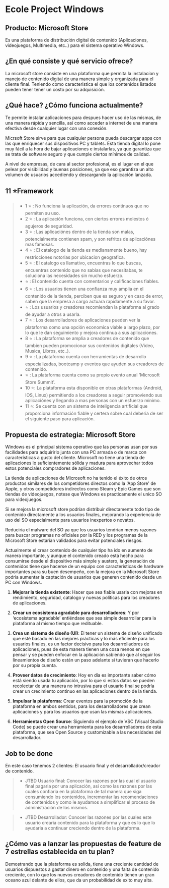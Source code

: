 # Ecole Project Windows

## Producto: Microsoft Store

Es una plataforma de distribución digital de contenido (Aplicaciones, videojuegos, Multimedia, etc..) para el sistema operativo Windows.

## ¿En qué consiste y qué servicio ofrece?

La microsoft store consiste en una plataforma que permita la instalacíon y manejo de contenido digital de una manera simple y organizada para el cliente final. Teniendo como caracteristica el que los contenidos listados pueden tener tener un costo por su adquisición.

## ¿Qué hace? ¿Cómo funciona actualmente?

Te permite instalar aplicaciones para despues hacer uso de las mismas, de una manera rápida y sencilla, así como acceder a internet de una manera efectiva desde cualquier lugar con una conexión.

Micrsoft Store sirve para que cualquier persona pueda descargar apps con las que enriquecer sus dispositivos PC y tablets. Esta tienda digital lo pone muy fácil a la hora de bajar aplicaciones e instalarlas, ya que garantiza que se trata de software seguro y que cumple ciertos mínimos de calidad.

A nivel de empresas, de cara al sector profesional, es el lugar en el que pelear por visibilidad y buenas posiciones, ya que eso garantiza un alto volumen de usuarios accediendo y descargando la aplicación lanzada.

## 11 ⭐Framework

> - 1 ⭐ : No funciona la aplicación, da errores continuos que no permiten su uso.
> - 2 ⭐ : La aplicación funciona, con ciertos errores molestos ó agujeros de seguridad. 
> - 3 ⭐ : Las aplicaciónes dentro de la tienda son malas, potencialmente contienen spam, y son refritos de aplicaciónes mas famosas.
> - 4 ⭐ : El catalogo de la tienda es medianamente bueno, hay restricciones notorias por ubicacion geografica.
> - 5 ⭐ : El catalogo es llamativo, encuentras lo que buscas, encuentras contenido que no sabias que necesitabas, te soluciona las necesidades sin mucho esfuerzo.
> -   ⭐ : El contenido cuenta con comentarios y calificaciones fiables.
> - 6 ⭐ : Los usuarios tienen una confianza muy amplia en el contenido de la tienda, perciben que es seguro y en caso de error, saben que la empresa a cargo actuara rapidamente a su favor.
> -   ⭐ : Los usuarios y creadores recomiendan la plataforma al grado de ayudar a otros a usarla.
> - 7 ⭐ : Los desarrolladores de aplicaciones pueden ver la plataforma como una opción economica viable a largo plazo, por lo que le dan seguimiento y mejora continua a sus aplicaciones.
> - 8 ⭐ : La plataforma se amplia a creadores de contenido que tambien pueden promocionar sus contenidos digitales (Video, Musica, Libros, etc..).
> - 9 ⭐ : La plataforma cuenta con herramientas de desarrollo especializadas, bootcamp y eventos que ayuden sus creadores de contenido.
> -   ⭐ : La plataforma cuenta como su propio evento anual 'Microsoft Store Summit'. 
> - 10 ⭐: La plataforma esta disponible en otras plataformas (Android, IOS, Linux) permitiendo a los creadores a seguir promoviendo sus aplicaciónes y llegando a mas personas con un esfuerzo minimo.
> - 11 ⭐: Se cuenta con un sistema de inteligencia artificial que proporciona información fiable y certera sobre cual deberia de ser el siguiente paso para aplicación.

## Propuesta de estrategia: Microsoft Store

Windows es el principal sistema operativo que las personas usan por sus facilidades para adquirirlo junta con una PC armada o de marca con características a gusto del cliente.
Microsoft no tiene una tienda de aplicaciones lo suficientemente sólida y madura para aprovechar todos estos potenciales compradores de aplicaciones.

La tienda de aplicaciones de Microsoft no ha tenido el éxito de otros productos similares de los competidores directos como la 'App Store' de Apple, y otros competidores indirectos como Steam y Epic Games que son tiendas de videojuegos, notese que Windows es practicamente el unico SO para videojuegos.

Si se mejora la microsoft store podrían distribuir directamente todo tipo de contenido directamente a los usuarios finales, mejorando la experiencia de uso del SO especialmente para usuarios inexpertos o novatos.

Reduciría el malware del SO ya que los usuarios tendrían menos razones para buscar programas no oficiales por la RED y los programas de la Microsoft Store estarían validados para evitar potenciales riesgos.

Actualmente el crear contenido de cualquier tipo ha ido en aumento de manera importante, y aunque el contenido creado está hecho para consumirse desde el dispositivo más simple y austero, la generación de contenidos tiene que hacerse de un equipo con características de hardware importantes para su buen desempeño, con la mejora en la Microsoft Store podría aumentar la captación de usuarios que generen contenido desde un PC con Windows.

1.	**Mejorar la tienda existente**: Hacer que sea fiable usarla con mejoras en rendimiento, seguridad, catalogo y nuevas políticas para los creadores de aplicaciones.

2.	**Crear un ecosistema agradable para desarrolladores**: Y por ‘ecosistema agradable’ entiéndase que sea simple desarrollar para la plataforma al mismo tiempo que redituable. 

3.	**Crea un sistema de diseño (UI)**: El tener un sistema de diseño unificado que esté basado en las mejores prácticas y lo más eficiente para los usuarios finales, es un factor decisivo para los desarrolladores de aplicaciones, pues de esta manera tienen una cosa menos en que pensar y se pueden enfocar en la aplicación sabiendo que al seguir los lineamientos de diseño están un paso adelante si tuvieran que hacerlo por su propia cuenta.

4.	**Proveer datos de crecimiento**: Hoy en día es importante saber cómo está siendo usada tu aplicación, por lo que si estos datos se pueden recolectar de una manera no intrusiva para el usuario final se podría crear un crecimiento continuo en las aplicaciones dentro de la tienda.

5.	**Impulsar la plataforma**: Crear eventos para la promoción de la plataforma en ambos sentidos, para los desarrolladores que crean aplicaciones y para los usuarios que usan las mismas aplicaciones.

6.	**Herramientas Open Source**: Siguiendo el ejemplo de VSC (Visual Studio Code) se puede crear una herramienta para los desarrolladores de esta plataforma, que sea Open Source y customizable a las necesidades del desarrollador.

## Job to be done

En este caso tenemos 2 clientes: El usuario final y el desarrollador/creador de contenido.

> - JTBD Usuario final: Conocer las razones por las cual el usuario final pagaria por una aplicación, asi como las razones por las cuales confiaria en la plataforma de tal manera que siga consumiendo los contenidos, incrementar las recomendaciones de contenidos y como le ayudamos a simplificar el proceso de administración de los mismos.

> - JTBD Desarrollador: Conocer las razones por las cuales este usuario crearia contenido para la plataforma y que es lo que lo ayudaria a continuar creciendo dentro de la plataforma.

## ¿Cómo vas a lanzar las propuestas de feature de 7 estrellas establecida en tu plan?

Demostrando que la plataforma es solida, tiene una creciente cantidad de usuarios dispuestos a gastar dinero en contenido y una falta de contenido creciente, con lo que los nuevos creadores de contenido tienen un gran oceano azul delante de ellos, que da un probabilidad de exito muy alta.

